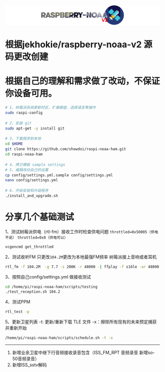 ![Raspberry NOAA](assets/header_1600_v2.png)


# 根据jekhokie/raspberry-noaa-v2 源码更改创建
# 根据自己的理解和需求做了改动，不保证你设备可用。

```bash
# 1、树莓派系统更新时区，扩展硬盘，选择语言等操作
sudo raspi-config

# 2、安装 git
sudo apt-get -y install git

# 3、下载程序到本地
cd $HOME
git clone https://github.com/showdoi/raspi-noaa-ham.git
cd raspi-noaa-ham

# 4、拷贝模板 sample settings 
# 5、编辑改动自己的设置
cp config/settings.yml.sample config/settings.yml
nano config/settings.yml

# 6、开始安装和升级程序
./install_and_upgrade.sh
```

# 分享几个基础测试

1、测试树莓派供电（rtl-fm）接收工作时检查供电问题
`throttled=0x50005（供电不足）`
`throttled=0x0（供电可以）`
```bash
vcgencmd get_throttled
```
2、测试收听FM 只更改`104.2M`更改为本地最强FM频率  树莓派接上音响或者耳机
```bash
rtl_fm -f 104.2M  -g 7.7 -s 200K -r 48000 -| ffplay -f s16le -ar 48000  -showmode 1 -i -
```
3、按照自己config/settings.yml 做接收测试
```bash
cd /home/pi/raspi-noaa-ham/scripts/testing
./test_reception.sh 104.2
```
4、测试PPM
```bash
rtl_test -p 
```
5、更新卫星列表
-t: 更新/重新下载 TLE 文件
-x：擦除所有现有的未来预定捕获并重新开始
```bash
/home/pi/raspi-noaa-ham/scripts/schedule.sh -t -x 
```
--------------------------------------------------------------------------------------------------
1. 新增业余卫星中继下行音频接收录音包含（ISS_FM_RPT 音频录音 新增so-50音频录音）
2. 新增ISS_sstv解码

